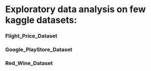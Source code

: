# Exploratory data analysis on few kaggle datasets:

### Flight_Price_Dataset
### Google_PlayStore_Dataset
### Red_Wine_Dataset